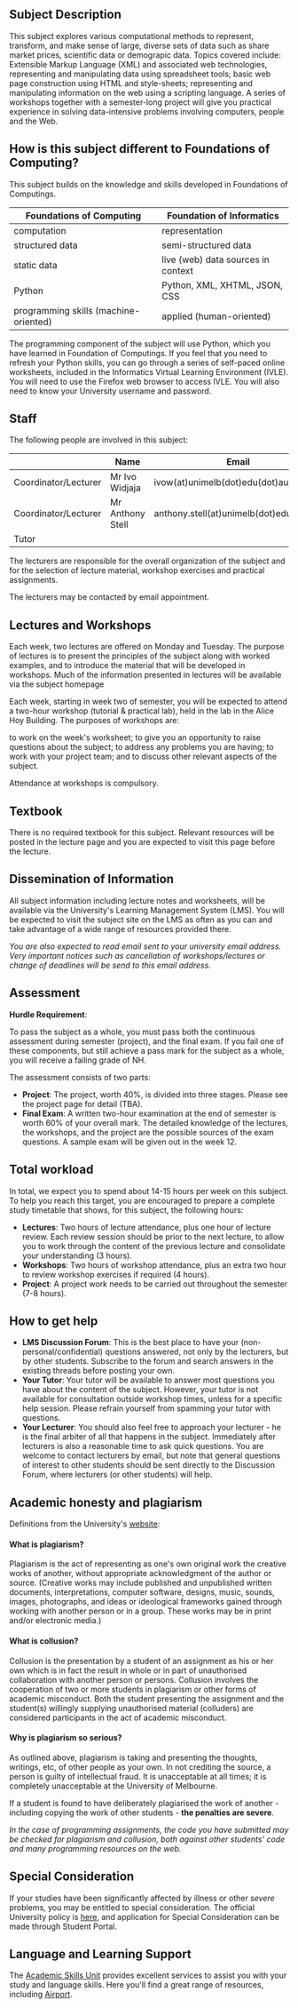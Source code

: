 <title>Subject Overview</title>

Subject Description
-------------------

This subject explores various computational methods to represent, transform, and make sense of large, diverse sets of data such as share market prices, scientific data or demograpic data. Topics covered include: Extensible Markup Language (XML) and associated web technologies, representing and manipulating data using spreadsheet tools; basic web page construction using HTML and style-sheets; representing and manipulating information on the web using a scripting language. A series of workshops together with a semester-long project will give you practical experience in solving data-intensive problems involving computers, people and the Web.

How is this subject different to Foundations of Computing?
----------------------------------------------------------
This subject builds on the knowledge and skills developed in Foundations of Computings.

Foundations of Computing | Foundation of Informatics
--- | ---
computation | representation
structured data | semi-structured data
static data | live (web) data sources in context
Python | Python, XML, XHTML, JSON, CSS
programming skills (machine-oriented) | applied (human-oriented)

The programming component of the subject will use Python, which you have learned in Foundation of Computings. If you feel that you need to refresh your Python skills, you can go through a series of self-paced online worksheets, included in the Informatics Virtual Learning Environment (IVLE). You will need to use the Firefox web browser to access IVLE. You will also need to know your University username and password.

Staff
-----

The following people are involved in this subject:

&nbsp; | Name	| Email
--- | --- | ---
Coordinator/Lecturer |	Mr Ivo Widjaja | ivow(at)unimelb(dot)edu(dot)au
Coordinator/Lecturer	| Mr Anthony Stell |	anthony.stell(at)unimelb(dot)edu(dot)au
Tutor | &nbsp; | &nbsp;

The lecturers are responsible for the overall organization of the subject and for the selection of lecture material, workshop exercises and practical assignments.

The lecturers may be contacted by email appointment.

Lectures and Workshops
----------------------

Each week, two lectures are offered on Monday and Tuesday. The purpose of lectures is to present the principles of the subject along with worked examples, and to introduce the material that will be developed in workshops. Much of the information presented in lectures will be available via the subject homepage

Each week, starting in week two of semester, you will be expected to attend a two-hour workshop (tutorial & practical lab), held in the lab in the Alice Hoy Building. The purposes of workshops are:

to work on the week's worksheet;
to give you an opportunity to raise questions about the subject;
to address any problems you are having;
to work with your project team; and
to discuss other relevant aspects of the subject.

Attendance at workshops is compulsory.

Textbook
--------
There is no required textbook for this subject. Relevant resources will be posted in the lecture page and you are expected to visit this page before the lecture.

Dissemination of Information
--------------------------
All subject information including lecture notes and worksheets, will be available via the University's Learning Management System (LMS). You will be expected to visit the subject site on the LMS as often as you can and take advantage of a wide range of resources provided there.

*You are also expected to read email sent to your university email address. Very important notices such as cancellation of workshops/lectures or change of deadlines will be send to this email address.*

Assessment
----------

**Hurdle Requirement**:

To pass the subject as a whole, you must pass both the continuous assessment during semester (project), and the final exam. If you fail one of these components, but still achieve a pass mark for the subject as a whole, you will receive a failing grade of NH.

The assessment consists of two parts:

- **Project**: The project, worth 40%, is divided into three stages. Please see the project page for detail (TBA).
- **Final Exam**: A written two-hour examination at the end of semester is worth 60% of your overall mark. The detailed knowledge of the lectures, the workshops, and the project are the possible sources of the exam questions. A sample exam will be given out in the week 12.

Total workload
--------------

In total, we expect you to spend about 14-15 hours per week on this subject. To help you reach this target, you are encouraged to prepare a complete study timetable that shows, for this subject, the following hours:

- **Lectures**: Two hours of lecture attendance, plus one hour of lecture review. Each review session should be prior to the next lecture, to allow you to work through the content of the previous lecture and consolidate your understanding (3 hours).
- **Workshops**: Two hours of workshop attendance, plus an extra two hour to review workshop exercises if required (4 hours).
- **Project**: A project work needs to be carried out throughout the semester (7-8 hours).


How to get help
---------------

- **LMS Discussion Forum**: This is the best place to have your (non-personal/confidential) questions answered, not only by the lecturers, but by other students. Subscribe to the forum and search answers in the existing threads before posting your own.
- **Your Tutor**: Your tutor will be available to answer most questions you have about the content of the subject. However, your tutor is not available for consultation outside workshop times, unless for a specific help session. Please refrain yourself from spamming your tutor with questions.
- **Your Lecturer**: You should also feel free to approach your lecturer - he is the final arbiter of all that happens in the subject. Immediately after lecturers is also a reasonable time to ask quick questions. You are welcome to contact lecturers by email, but note that general questions of interest to other students should be sent directly to the Discussion Forum, where lecturers (or other students) will help.

Academic honesty and plagiarism
-----------------------

Definitions from the University's [website](https://academichonesty.unimelb.edu.au/):

#### What is plagiarism?
Plagiarism is the act of representing as one's own original work the creative works of another, without appropriate acknowledgment of the author or source. (Creative works may include published and unpublished written documents, interpretations, computer software, designs, music, sounds, images, photographs, and ideas or ideological frameworks gained through working with another person or in a group. These works may be in print and/or electronic media.)

#### What is collusion?
Collusion is the presentation by a student of an assignment as his or her own which is in fact the result in whole or in part of unauthorised collaboration with another person or persons. Collusion involves the cooperation of two or more students in plagiarism or other forms of academic misconduct. Both the student presenting the assignment and the student(s) willingly supplying unauthorised material (colluders) are considered participants in the act of academic misconduct.

#### Why is plagiarism so serious?
As outlined above, plagiarism is taking and presenting the thoughts, writings, etc, of other people as your own. In not crediting the source, a person is guilty of intellectual fraud. It is unacceptable at all times; it is completely unacceptable at the University of Melbourne.

If a student is found to have deliberately plagiarised the work of another - including copying the work of other students - **the penalties are severe**.

*In the case of programming assignments, the code you have submitted may be checked for plagiarism and collusion, both against other students' code and many programming resources on the web.*

Special Consideration
---------------------

If your studies have been significantly affected by illness or other *severe* problems, you may be entitled to special consideration. The official University policy is [here](http://policy.unimelb.edu.au/MPF1030), and application for Special Consideration can be made through Student Portal.

Language and Learning Support
-----------------------------

The [Academic Skills Unit](http://services.unimelb.edu.au/academicskills/undergrads) provides excellent services to assist you with your study and language skills. Here you'll find a great range of resources, including [Airport](https://airport.unimelb.edu.au/gate1/).